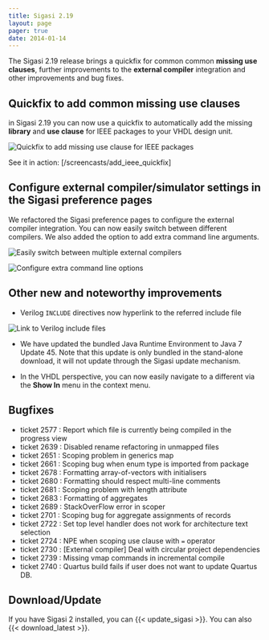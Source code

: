 ```yaml
---
title: Sigasi 2.19
layout: page
pager: true
date: 2014-01-14
---
```


The Sigasi 2.19 release brings a quickfix for common common **missing
use clauses**, further improvements to the **external compiler**
integration and other improvements and bug fixes.

Quickfix to add common missing use clauses
------------------------------------------

in Sigasi 2.19 you can now use a quickfix to automatically add the
missing **library** and **use clause** for IEEE packages to your VHDL
design unit.

![Quickfix to add missing use clause for IEEE packages](/img/releasenotes/2.19/ieeelibraryquickfix.png "Quickfix to add missing use clause for IEEE packages")

See it in action: [/screencasts/add_ieee_quickfix]

Configure external compiler/simulator settings in the Sigasi preference pages
-----------------------------------------------------------------------------

We refactored the Sigasi preference pages to configure the external
compiler integration. You can now easily switch between different
compilers. We also added the option to add extra command line arguments.

![Easily switch between multiple external compilers](/img/releasenotes/2.19/externaltoolspreferences-8.png "Easily switch between multiple external compilers")

![Configure extra command line options](/img/releasenotes/2.19/externaltoolspreferences-9-3.png "Configure extra command line options")

Other new and noteworthy improvements
-------------------------------------

-   Verilog `INCLUDE` directives now hyperlink to the referred include
    file

![Link to Verilog include files](/img/releasenotes/2.19/veriloghyperlinks1.png "Link to Verilog include files")

-   We have updated the bundled Java Runtime Environment to Java 7
    Update 45. Note that this update is only bundled in the stand-alone
    download, it will not update through the Sigasi update mechanism.

-   In the VHDL perspective, you can now easily navigate to a different
    via the **Show In** menu in the context menu.

Bugfixes
--------

-   ticket 2577 : Report which file is currently being compiled in the progress view
-   ticket 2639 : Disabled rename refactoring in unmapped files
-   ticket 2651 : Scoping problem in generics map
-   ticket 2661 : Scoping bug when enum type is imported from package
-   ticket 2678 : Formatting array-of-vectors with initialisers
-   ticket 2680 : Formatting should respect multi-line comments
-   ticket 2681 : Scoping problem with length attribute
-   ticket 2683 : Formatting of aggregates
-   ticket 2689 : StackOverFlow error in scoper
-   ticket 2701 : Scoping bug for aggregate assignments of records
-   ticket 2722 : Set top level handler does not work for architecture text selection
-   ticket 2724 : NPE when scoping use clause with `=` operator
-   ticket 2730 : \[External compiler\] Deal with circular project dependencies
-   ticket 2739 : Missing vmap commands in incremental compile
-   ticket 2740 : Quartus build fails if user does not want to update Quartus DB.

Download/Update
---------------

If you have Sigasi 2 installed, you can {{< update_sigasi >}}. You can also {{< download_latest >}}.
